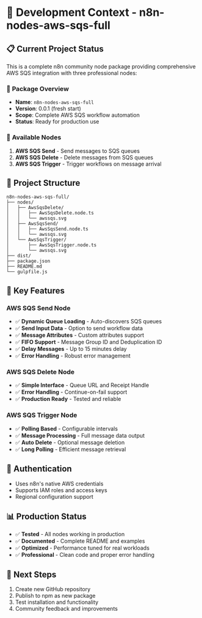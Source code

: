 # 🧠 Development Context - n8n-nodes-aws-sqs-full

## 📋 Current Project Status

This is a complete n8n community node package providing comprehensive AWS SQS integration with three professional nodes:

### 🎯 **Package Overview**
- **Name**: `n8n-nodes-aws-sqs-full`
- **Version**: 0.0.1 (fresh start)
- **Scope**: Complete AWS SQS workflow automation
- **Status**: Ready for production use

### 🔧 **Available Nodes**
1. **AWS SQS Send** - Send messages to SQS queues
2. **AWS SQS Delete** - Delete messages from SQS queues  
3. **AWS SQS Trigger** - Trigger workflows on message arrival

## 📁 Project Structure

```
n8n-nodes-aws-sqs-full/
├── nodes/
│   ├── AwsSqsDelete/
│   │   ├── AwsSqsDelete.node.ts
│   │   └── awssqs.svg
│   ├── AwsSqsSend/
│   │   ├── AwsSqsSend.node.ts
│   │   └── awssqs.svg
│   └── AwsSqsTrigger/
│       ├── AwsSqsTrigger.node.ts
│       └── awssqs.svg
├── dist/
├── package.json
├── README.md
└── gulpfile.js
```

## 🎯 **Key Features**

### AWS SQS Send Node
- ✅ **Dynamic Queue Loading** - Auto-discovers SQS queues
- ✅ **Send Input Data** - Option to send workflow data
- ✅ **Message Attributes** - Custom attributes support
- ✅ **FIFO Support** - Message Group ID and Deduplication ID
- ✅ **Delay Messages** - Up to 15 minutes delay
- ✅ **Error Handling** - Robust error management

### AWS SQS Delete Node
- ✅ **Simple Interface** - Queue URL and Receipt Handle
- ✅ **Error Handling** - Continue-on-fail support
- ✅ **Production Ready** - Tested and reliable

### AWS SQS Trigger Node
- ✅ **Polling Based** - Configurable intervals
- ✅ **Message Processing** - Full message data output
- ✅ **Auto Delete** - Optional message deletion
- ✅ **Long Polling** - Efficient message retrieval

## 🔐 **Authentication**
- Uses n8n's native AWS credentials
- Supports IAM roles and access keys
- Regional configuration support

## 📊 **Production Status**
- ✅ **Tested** - All nodes working in production
- ✅ **Documented** - Complete README and examples
- ✅ **Optimized** - Performance tuned for real workloads
- ✅ **Professional** - Clean code and proper error handling

## 🎯 **Next Steps**
1. Create new GitHub repository
2. Publish to npm as new package
3. Test installation and functionality
4. Community feedback and improvements
